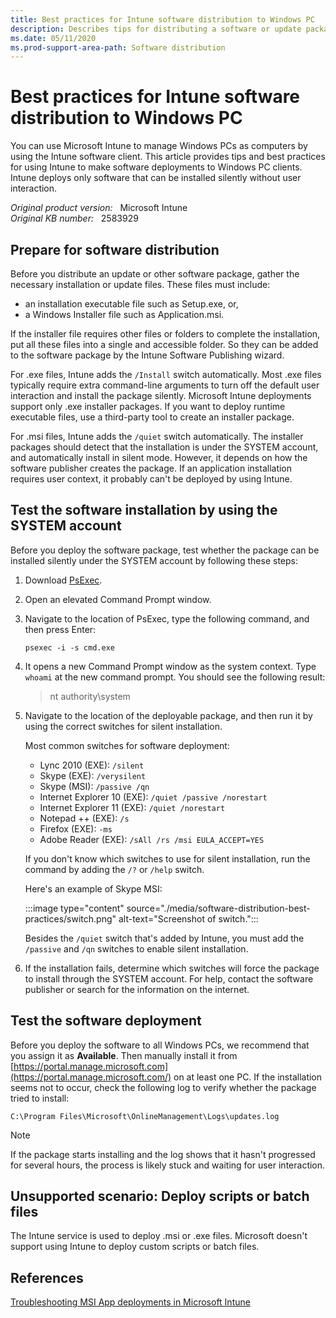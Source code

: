 ```yaml
---
title: Best practices for Intune software distribution to Windows PC
description: Describes tips for distributing a software or update package to Windows PC clients by using Microsoft Intune.
ms.date: 05/11/2020
ms.prod-support-area-path: Software distribution
---
```

# Best practices for Intune software distribution to Windows PC

You can use Microsoft Intune to manage Windows PCs as computers by using the Intune software client. This article provides tips and best practices for using Intune to make software deployments to Windows PC clients. Intune deploys only software that can be installed silently without user interaction.

_Original product version:_ &nbsp; Microsoft Intune  
_Original KB number:_ &nbsp; 2583929

## Prepare for software distribution

Before you distribute an update or other software package, gather the necessary installation or update files. These files must include:

- an installation executable file such as Setup.exe, or,
- a Windows Installer file such as Application.msi.

If the installer file requires other files or folders to complete the installation, put all these files into a single and accessible folder. So they can be added to the software package by the Intune Software Publishing wizard.

For .exe files, Intune adds the `/Install` switch automatically. Most .exe files typically require extra command-line arguments to turn off the default user interaction and install the package silently. Microsoft Intune deployments support only .exe installer packages. If you want to deploy runtime executable files, use a third-party tool to create an installer package.

For .msi files, Intune adds the `/quiet` switch automatically. The installer packages should detect that the installation is under the SYSTEM account, and automatically install in silent mode. However, it depends on how the software publisher creates the package. If an application installation requires user context, it probably can't be deployed by using Intune.

## Test the software installation by using the SYSTEM account

Before you deploy the software package, test whether the package can be installed silently under the SYSTEM account by following these steps:

1. Download [PsExec](/sysinternals/downloads/psexec).
2. Open an elevated Command Prompt window.
3. Navigate to the location of PsExec, type the following command, and then press Enter:

   ```console
   psexec -i -s cmd.exe
   ```

4. It opens a new Command Prompt window as the system context. Type `whoami` at the new command prompt. You should see the following result:

   > nt authority\system

5. Navigate to the location of the deployable package, and then run it by using the correct switches for silent installation.

   Most common switches for software deployment:

   - Lync 2010 (EXE): `/silent`
   - Skype (EXE): `/verysilent`
   - Skype (MSI): `/passive /qn`
   - Internet Explorer 10 (EXE): `/quiet /passive /norestart`
   - Internet Explorer 11 (EXE): `/quiet /norestart`
   - Notepad ++ (EXE): `/s`
   - Firefox (EXE): `-ms`
   - Adobe Reader (EXE): `/sAll /rs /msi EULA_ACCEPT=YES`

   If you don't know which switches to use for silent installation, run the command by adding the `/?` or `/help` switch.

   Here's an example of Skype MSI:

   :::image type="content" source="./media/software-distribution-best-practices/switch.png" alt-text="Screenshot of switch.":::

   Besides the `/quiet` switch that's added by Intune, you must add the `/passive` and `/qn` switches to enable silent installation.

6. If the installation fails, determine which switches will force the package to install through the SYSTEM account. For help, contact the software publisher or search for the information on the internet.

## Test the software deployment

Before you deploy the software to all Windows PCs, we recommend that you assign it as **Available**. Then manually install it from [https://portal.manage.microsoft.com](https://portal.manage.microsoft.com/) on at least one PC. If the installation seems not to occur, check the following log to verify whether the package tried to install:

`C:\Program Files\Microsoft\OnlineManagement\Logs\updates.log`

> [!NOTE]
> If the package starts installing and the log shows that it hasn't progressed for several hours, the process is likely stuck and waiting for user interaction.

## Unsupported scenario: Deploy scripts or batch files

The Intune service is used to deploy .msi or .exe files. Microsoft doesn't support using Intune to deploy custom scripts or batch files.

## References

[Troubleshooting MSI App deployments in Microsoft Intune](https://techcommunity.microsoft.com/t5/Intune-Customer-Success/Support-Tip-Troubleshooting-MSI-App-deployments-in-Microsoft/ba-p/359125)
